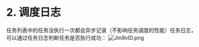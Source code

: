 # 2. 调度日志

任务列表中的任务没执行一次都会异步记录（不影响任务调度的性能）任务日志，可以通过任务日志判断任务是否执行成功：
![Jm9vlD.png](https://s1.ax1x.com/2020/04/18/Jm9vlD.png)